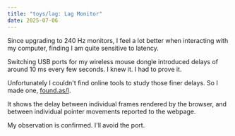 ```yaml
---
title: "toys/lag: Lag Monitor"
date: 2025-07-06
---
```


Since upgrading to 240 Hz monitors, I feel a lot better when interacting with my computer, finding I am quite sensitive to latency.

Switching USB ports for my wireless mouse dongle introduced delays of around 10 ms every few seconds. I knew it. I had to prove it.

Unfortunately I couldn't find online tools to study those finer delays. So I made one, [found.as/l](https://found.as/l).

It shows the delay between individual frames rendered by the browser, and between individual pointer movements reported to the webpage.

My observation is confirmed. I'll avoid the port.
